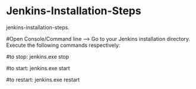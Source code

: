 # Jenkins-Installation-Steps
jenkins-installation-steps.

#Open Console/Command line --> Go to your Jenkins installation directory. Execute the following commands respectively:

#to stop:
jenkins.exe stop

#to start:
jenkins.exe start

#to restart:
jenkins.exe restart

